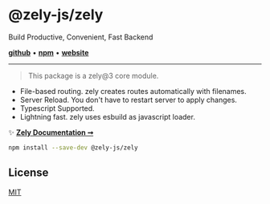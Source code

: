 # @zely-js/zely

Build Productive, Convenient, Fast Backend

[**github**](https://github.com/zely-js/zely) • [**npm**](https://npmjs.com/package/zely) • [**website**](https://zely.vercel.app/)

---

> This package is a zely@3 core module.

- File-based routing. zely creates routes automatically with filenames.
- Server Reload. You don't have to restart server to apply changes.
- Typescript Supported.
- Lightning fast. zely uses esbuild as javascript loader.

✨ [**Zely Documentation ➞**](https://zely.vercel.app)

```bash
npm install --save-dev @zely-js/zely
```

## License

[MIT](/LICENSE)
